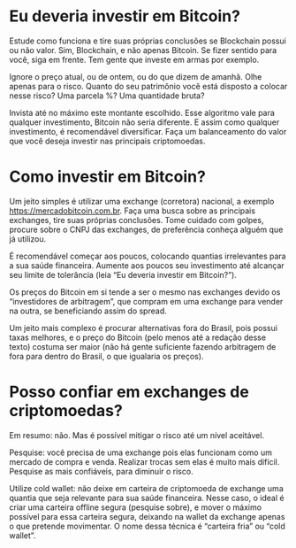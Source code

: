 # Eu deveria investir em Bitcoin?

Estude como funciona e tire suas próprias conclusões se Blockchain possui ou não valor. Sim, Blockchain, e não apenas Bitcoin. Se fizer sentido para você, siga em frente. Tem gente que investe em armas por exemplo.

Ignore o preço atual, ou de ontem, ou do que dizem de amanhã.
Olhe apenas para o risco. Quanto do seu patrimônio você está disposto a colocar nesse risco? Uma parcela %? Uma quantidade bruta?

Invista até no máximo este montante escolhido. Esse algoritmo vale para qualquer investimento, Bitcoin não seria diferente. E assim como qualquer investimento, é recomendável diversificar. Faça um balanceamento do valor que você deseja investir nas principais criptomoedas.

# Como investir em Bitcoin?

Um jeito simples é utilizar uma exchange (corretora) nacional, a exemplo https://mercadobitcoin.com.br.
Faça uma busca sobre as principais exchanges, tire suas próprias conclusões. Tome cuidado com golpes, procure sobre o CNPJ das exchanges, de preferência conheça alguém que já utilizou.

É recomendável começar aos poucos, colocando quantias irrelevantes para a sua saúde financeira. Aumente aos poucos seu investimento até alcançar seu limite de tolerância (leia “Eu deveria investir em Bitcoin?”).

Os preços do Bitcoin em si tende a ser o mesmo nas exchanges devido os “investidores de arbitragem”, que compram em uma exchange para vender na outra, se beneficiando assim do spread.

Um jeito mais complexo é procurar alternativas fora do Brasil, pois possui taxas melhores, e o preço do Bitcoin (pelo menos até a redação desse texto) costuma ser maior (não há gente suficiente fazendo arbitragem de fora para dentro do Brasil, o que igualaria os preços).

# Posso confiar em exchanges de criptomoedas?

Em resumo: não.
Mas é possível mitigar o risco até um nível aceitável.

Pesquise: você precisa de uma exchange pois elas funcionam como um mercado de compra e venda. Realizar trocas sem elas é muito mais difícil. Pesquise as mais confiáveis, para diminuir o risco.

Utilize cold wallet: não deixe em carteira de criptomoeda de exchange uma quantia que seja relevante para sua saúde financeira. Nesse caso, o ideal é criar uma carteira offline segura (pesquise sobre), e mover o máximo possível para essa carteira segura, deixando na wallet da exchange apenas o que pretende movimentar. O nome dessa técnica é “carteira fria” ou “cold wallet”.
